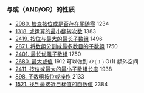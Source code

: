 
### 与或（AND/OR）的性质

* [2980\. 检查按位或是否存在尾随零](https://leetcode.cn/problems/check-if-bitwise-or-has-trailing-zeros/) 1234
* [1318\. 或运算的最小翻转次数](https://leetcode.cn/problems/minimum-flips-to-make-a-or-b-equal-to-c/) 1383
* [2419\. 按位与最大的最长子数组](https://leetcode.cn/problems/longest-subarray-with-maximum-bitwise-and/) 1496
* [2871\. 将数组分割成最多数目的子数组](https://leetcode.cn/problems/split-array-into-maximum-number-of-subarrays/) 1750
* [2401\. 最长优雅子数组](https://leetcode.cn/problems/longest-nice-subarray/) 1750
* [2680\. 最大或值](https://leetcode.cn/problems/maximum-or/) 1912 可以做到 <math><semantics><mrow><mi>O</mi><mo>(</mo><mn>1</mn><mo>)</mo></mrow><annotation>\\mathcal{O}(1)</annotation></semantics></math>O(1) 额外空间
* [2411\. 按位或最大的最小子数组长度](https://leetcode.cn/problems/smallest-subarrays-with-maximum-bitwise-or/) 1938
* [898\. 子数组按位或操作](https://leetcode.cn/problems/bitwise-ors-of-subarrays/) 2133
* [1521\. 找到最接近目标值的函数值](https://leetcode.cn/problems/find-a-value-of-a-mysterious-function-closest-to-target/) 2384
